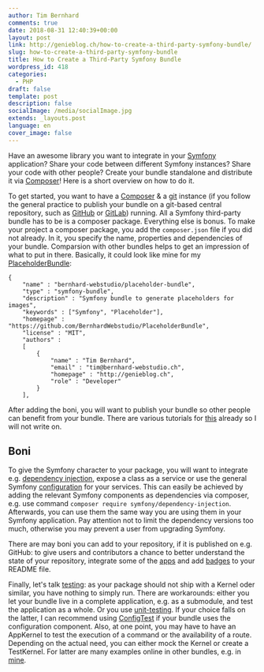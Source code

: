 ```yaml
---
author: Tim Bernhard
comments: true
date: 2018-08-31 12:40:39+00:00
layout: post
link: http://genieblog.ch/how-to-create-a-third-party-symfony-bundle/
slug: how-to-create-a-third-party-symfony-bundle
title: How to Create a Third-Party Symfony Bundle
wordpress_id: 418
categories:
  - PHP
draft: false
template: post
description: false
socialImage: /media/socialImage.jpg
extends: _layouts.post
language: en
cover_image: false
---
```


Have an awesome library you want to integrate in your [Symfony](https://symfony.com) application? Share your code between different Symfony instances? Share your code with other people? Create your bundle standalone and distribute it via [Composer](https://getcomposer.org)! Here is a short overview on how to do it.

To get started, you want to have a [Composer](https://getcomposer.org) & a [git](https://git-scm.com) instance (if you follow the general practice to publish your bundle on a git-based central repository, such as [GitHub](https://github.com/bernhardWebstudio/) or [GitLab](https://gitlab.com)) running. All a Symfony third-party bundle has to be is a composer package. Everything else is bonus. To make your project a composer package, you add the `composer.json` file if you did not already. In it, you specify the name, properties and dependencies of your bundle. Comparsion with other bundles helps to get an impression of what to put in there.
Basically, it could look like mine for my [PlaceholderBundle](https://github.com/BernhardWebstudio/PlaceholderBundle/blob/master/composer.json):


    
    {
        "name" : "bernhard-webstudio/placeholder-bundle",
        "type" : "symfony-bundle",
        "description" : "Symfony bundle to generate placeholders for images",
        "keywords" : ["Symfony", "Placeholder"],
        "homepage" : "https://github.com/BernhardWebstudio/PlaceholderBundle",
        "license" : "MIT",
        "authors" :
        [
            {
                "name" : "Tim Bernhard",
                "email" : "tim@bernhard-webstudio.ch",
                "homepage" : "http://genieblog.ch",
                "role" : "Developer"
            }
        ],



After adding the boni, you will want to publish your bundle so other people can benefit from your bundle. There are various tutorials for [this](https://blog.jgrossi.com/2013/creating-your-first-composer-packagist-package/) already so I will not write on. 



## Boni



To give the Symfony character to your package, you will want to integrate e.g. [dependency injection](https://symfony.com/doc/current/components/dependency_injection.html), expose a class as a service or use the general Symfony [configuration](https://symfony.com/doc/current/components/config/definition.html) for your services. This can easily be achieved by adding the relevant Symfony components as dependencies via composer, e.g. use command `composer require symfony/dependency-injection`. Afterwards, you can use them the same way you are using them in your Symfony application. Pay attention not to limit the dependency versions too much, otherwise you may prevent a user from upgrading Symfony.

There are may boni you can add to your repository, if it is published on e.g. GitHub: to give users and contributors a chance to better understand the state of your repository, integrate some of the [apps](https://github.com/marketplace) and add [badges](https://shields.io/#/) to your README file.

Finally, let's talk [testing](https://symfony.com/doc/current/testing.html): as your package should not ship with a Kernel oder similar, you have nothing to simply run. There are workarounds: either you let your bundle live in a complete application, e.g. as a submodule, and test the application as a whole. Or you use [unit-testing](https://symfony.com/doc/current/create_framework/unit_testing.html). If your choice falls on the latter, I can recommend using [ConfigTest](https://github.com/SymfonyTest/SymfonyConfigTest) if your bundle uses the configuration component. Also, at one point, you may have to have an AppKernel to test the execution of a command or the availability of a route. Depending on the actual need, you can either mock the Kernel or create a TestKernel. For latter are many examples online in other bundles, e.g. in [mine](https://github.com/BernhardWebstudio/PlaceholderBundle/blob/master/Tests/AppKernel.php).
